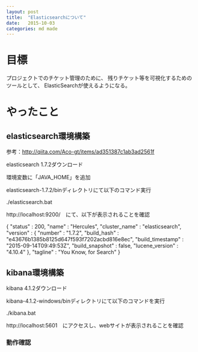```yaml
---
layout: post
title:  "Elasticsearchについて"
date:   2015-10-03 
categories: md made
---
```


# 目標

プロジェクトでのチケット管理のために、
残りチケット等を可視化するためのツールとして、
ElasticSearchが使えるようになる。

# やったこと

## elasticsearch環境構築

参考：http://qiita.com/Aco-gt/items/ad351387c1ab3ad2561f

elasticsearch 1.7.2ダウンロード

環境変数に「JAVA_HOME」を追加

elasticsearch-1.7.2/binディレクトリにて以下のコマンド実行

./elasticsearch.bat

http://localhost:9200/　にて、以下が表示されることを確認

{
  "status" : 200,
  "name" : "Hercules",
  "cluster_name" : "elasticsearch",
  "version" : {
    "number" : "1.7.2",
    "build_hash" : "e43676b1385b8125d647f593f7202acbd816e8ec",
    "build_timestamp" : "2015-09-14T09:49:53Z",
    "build_snapshot" : false,
    "lucene_version" : "4.10.4"
  },
  "tagline" : "You Know, for Search"
}

## kibana環境構築

kibana 4.1.2ダウンロード

kibana-4.1.2-windows/binディレクトリにて以下のコマンドを実行

./kibana.bat

http://localhost:5601　にアクセスし、webサイトが表示されることを確認

### 動作確認




